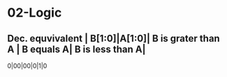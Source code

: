 # 02-Logic

Dec. equvivalent | B[1:0]|A[1:0]| B is grater than A | B equals A| B is less than A|
------------------------------------------------------------------------------------
0|00|00|0|1|0
